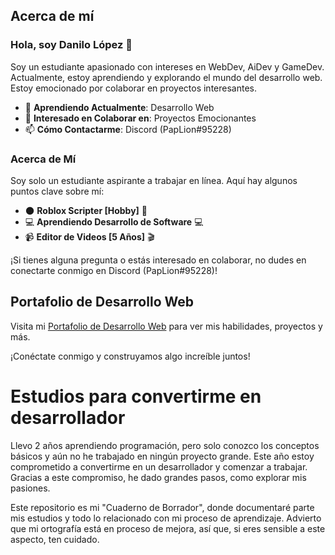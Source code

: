 ## Acerca de mí

### Hola, soy Danilo López 👋

Soy un estudiante apasionado con intereses en WebDev, AiDev y GameDev. Actualmente, estoy aprendiendo y explorando el mundo del desarrollo web. Estoy emocionado por colaborar en proyectos interesantes.

- 🌱 **Aprendiendo Actualmente**: Desarrollo Web
- 💼 **Interesado en Colaborar en**: Proyectos Emocionantes
- 📫 **Cómo Contactarme**: Discord (PapLion#95228)

### Acerca de Mí

Soy solo un estudiante aspirante a trabajar en línea. Aquí hay algunos puntos clave sobre mí:

- 🌑 **Roblox Scripter [Hobby]** 🚀
- 💻 **Aprendiendo Desarrollo de Software** 💻
- 📹 **Editor de Videos [5 Años]** 🎬

¡Si tienes alguna pregunta o estás interesado en colaborar, no dudes en conectarte conmigo en Discord (PapLion#95228)!

## Portafolio de Desarrollo Web

Visita mi [Portafolio de Desarrollo Web](https://paplion.github.io/Portafolio-Panda/src/) para ver mis habilidades, proyectos y más.

¡Conéctate conmigo y construyamos algo increíble juntos!

# Estudios para convertirme en desarrollador
Llevo 2 años aprendiendo programación, pero solo conozco los conceptos básicos y aún no he trabajado en ningún proyecto grande. Este año estoy comprometido a convertirme en un desarrollador y comenzar a trabajar. Gracias a este compromiso, he dado grandes pasos, como explorar mis pasiones.

Este repositorio es mi "Cuaderno de Borrador", donde documentaré parte mis estudios y todo lo relacionado con mi proceso de aprendizaje. Advierto que mi ortografía está en proceso de mejora, así que, si eres sensible a este aspecto, ten cuidado.